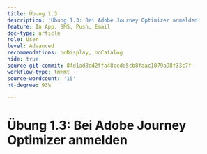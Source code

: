 ```yaml
---
title: Übung 1.3
description: 'Übung 1.3: Bei Adobe Journey Optimizer anmelden'
feature: In App, SMS, Push, Email
doc-type: article
role: User
level: Advanced
recommendations: noDisplay, noCatalog
hide: true
source-git-commit: 84d1ad8ed2ffa48ccdd5cb8faac1079a98f33c7f
workflow-type: tm+mt
source-wordcount: '15'
ht-degree: 93%

---
```



# Übung 1.3: Bei Adobe Journey Optimizer anmelden
